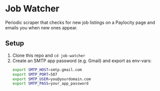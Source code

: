 # Job Watcher

Periodic scraper that checks for new job listings on a Paylocity page and emails you when new ones appear.

## Setup

1. Clone this repo and `cd job-watcher`
2. Create an SMTP app password (e.g. Gmail) and export as env-vars:
   ```bash
   export SMTP_HOST=smtp.gmail.com
   export SMTP_PORT=587
   export SMTP_USER=you@yourdomain.com
   export SMTP_PASS=your_app_password

